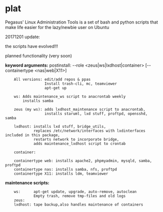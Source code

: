 # plat
Pegasus' Linux Administration Tools is a set of bash and python scripts that make life easier for the lazy/newbie user on Ubuntu

20171201 update:

the scripts have evolved!!!

planned functionality (very soon)

**keyword arguments:** 
  postinstall:
     --role <zeus|ws|lxdhost|container> [--containertype <nas|web|X11>]
 
        All versions: edit/add repos & ppas
                      Install trash-cli, mc, teamviewer
                      apt-get up 
 
        ws: Adds maintenance_ws script to anacrontab weekly
            installs samba
            
        zeus (my ws): adds lxdhost_maintenance script to anacrontab,
                      installs staruml, lxd stuff, proftpd, opensshd, samba
                      
        lxdhost: installs lxd stuff, bridge_utils,
                 replaces /etc/network/interfaces with lxdinterfaces included in this package,
                 restarts network to incorporate bridge,
                 adds maintenance_lxdhost script to crontab
                 
        container: 
        
        containertype web: installs apache2, phpmyadmin, mysqld, samba, proftpd
        containertype nas: installs samba, nfs, proftpd
        containertype X11: installs ldm, teamviewer
 
**maintenance scripts:**
 
        ws:      apt-get update, upgrade, auto-remove, autoclean
                 Empty trash, remove tmp-files and old logs
        zeus: 
        lxdhost: tape backup,also handles maintenance of containers 
